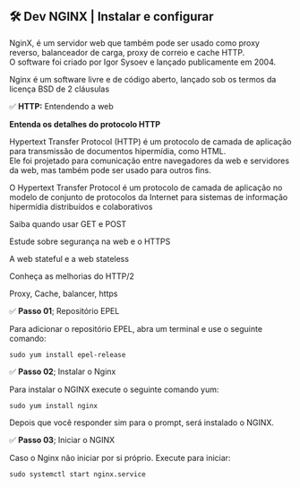 ## 🛠 Dev NGINX | Instalar e configurar

NginX, é um servidor web que também pode ser usado como proxy reverso, balanceador de carga, proxy de correio e cache HTTP.  
O software foi criado por Igor Sysoev e lançado publicamente em 2004.  

Nginx é um software livre e de código aberto, lançado sob os termos da licença BSD de 2 cláusulas

✅ **HTTP:** Entendendo a web

**Entenda os detalhes do protocolo HTTP**

Hypertext Transfer Protocol (HTTP) é um protocolo de camada de aplicação para transmissão de documentos hipermídia, como HTML.  
Ele foi projetado para comunicação entre navegadores da web e servidores da web, mas também pode ser usado para outros fins.  

O Hypertext Transfer Protocol é um protocolo de camada de aplicação no modelo de conjunto de protocolos da Internet para sistemas de informação hipermídia distribuídos e colaborativos



Saiba quando usar GET e POST

Estude sobre segurança na web e o HTTPS

A web stateful e a web stateless

Conheça as melhorias do HTTP/2


Proxy, Cache, balancer, https



✅ **Passo 01**; Repositório EPEL

Para adicionar o repositório EPEL, abra um terminal e use o seguinte comando:   

```Pacote
sudo yum install epel-release
```

✅ **Passo 02**; Instalar o Nginx   

Para instalar o NGINX execute o seguinte comando yum:   

```nginx
sudo yum install nginx
```

Depois que você responder sim para o prompt, será instalado o NGINX.

✅ **Passo 03**; Iniciar o NGINX

Caso o Nginx não iniciar por si próprio. Execute para iniciar:   

```service
sudo systemctl start nginx.service
```

